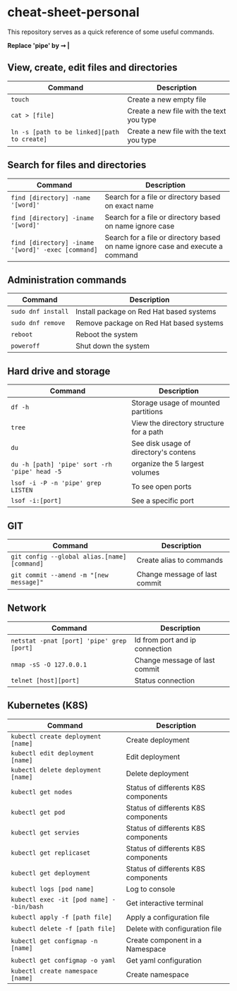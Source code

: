 # cheat-sheet-personal
This repository serves as a quick reference of some useful commands.

**Replace 'pipe' by ➞ |**

## View, create, edit files and directories
| Command | Description |
| --- | --- |
| `touch` | Create a new empty file |
| `cat > [file]` | Create a new file with the text you type |
| `ln -s [path to be linked][path to create]` | Create a new file with the text you type |

## Search for files and directories
| Command | Description |
| --- | --- |
| `find [directory] -name '[word]'` | Search for a file or directory based on exact name |
| `find [directory] -iname '[word]'` | Search for a file or directory based on name ignore case |
| `find [directory] -iname '[word]' -exec [command]` | Search for a file or directory based on name ignore case and execute a command |

## Administration commands
| Command | Description |
| --- | --- |
| `sudo dnf install` | Install package on Red Hat based systems |
| `sudo dnf remove` | Remove package on Red Hat based systems |
| `reboot` | Reboot the system |
| `poweroff` | Shut down the system |

## Hard drive and storage
| Command | Description |
| --- | --- |
| `df -h` | Storage usage of mounted partitions |
| `tree` | View the directory structure for a path |
| `du` | See disk usage of directory's contens |
| `du -h [path] 'pipe' sort -rh 'pipe' head -5 ` | organize the 5 largest volumes |
| `lsof -i -P -n 'pipe' grep LISTEN ` | To see open ports |
| `lsof -i:[port]` | See a specific port |

## GIT
| Command | Description |
| --- | --- |
| `git config --global alias.[name][command]` | Create alias to commands |
| `git commit --amend -m "[new message]"` | Change message of last commit |

## Network
| Command | Description |
| --- | --- |
| `netstat -pnat [port] 'pipe' grep [port]` | Id from port and ip connection |
| `nmap -sS -O 127.0.0.1` | Change message of last commit |
| `telnet [host][port]` | Status connection |

## Kubernetes (K8S)
| Command | Description |
| --- | --- |
| `kubectl create deployment [name]` | Create deployment |
| `kubectl edit deployment [name]` | Edit deployment |
| `kubectl delete deployment [name]` | Delete deployment |
| `kubectl get nodes ` | Status of differents K8S components |
| `kubectl get pod` | Status of differents K8S components |
| `kubectl get servies` | Status of differents K8S components |
| `kubectl get replicaset` | Status of differents K8S components |
| `kubectl get deployment` | Status of differents K8S components |
| `kubectl logs [pod name]` | Log to console |
| `kubectl exec -it [pod name] --bin/bash` | Get interactive terminal |
| `kubectl apply -f [path file]` | Apply a configuration file |
| `kubectl delete -f [path file]` | Delete with configuration file |
| `kubectl get configmap -n [name]` | Create component in a Namespace |
| `kubectl get configmap -o yaml` | Get yaml configuration |
| `kubectl create namespace [name]` | Create namespace|
